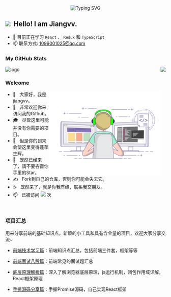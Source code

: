 <!--
**jiangwayway/jiangwayway** is a ✨ _special_ ✨ repository because its `README.md` (this file) appears on your GitHub profile.

Here are some ideas to get you started:

- 🔭 I’m currently working on ...
- 🌱 I’m currently learning ...
- 👯 I’m looking to collaborate on ...
- 🤔 I’m looking for help with ...
- 💬 Ask me about ...
- 📫 How to reach me: ...
- 😄 Pronouns: ...
- ⚡ Fun fact: ...
-->



<div align="center">
    <img src="https://readme-typing-svg.demolab.com?font=Fira+Code&pause=1000&color=024EF7&width=435&lines=热爱可抵岁月漫长！;让正确的事情持续发生！&center=true&size=27" alt="Typing SVG" height="180" />
</div>

<h2> <img src="https://emojis.slackmojis.com/emojis/images/1531849430/4246/blob-sunglasses.gif?1531849430" width="30"/>  &nbsp;Hello! I am Jiangvv.</h2>

- 🌱 目前正在学习 `React` 、 `Redux` 和 `TypeScript`
- 📫 联系方式: 1099001025@qq.com
<h3>My GitHub Stats</h3>
<div  align="left">
    <img src="https://github-readme-stats.vercel.app/api?username=jiangwayway&show_icons=true&theme=transparent" alt="logo" height="180"/> 
    <img src="https://stats.justsong.cn/api/github?username=jiangwayway" height="180" align="right"/>
</div>

<h3>Welcome</h3>

<img align="right" alt="GIF" src="https://raw.githubusercontent.com/devSouvik/devSouvik/master/gif3.gif" width="350"/>

- 🔭 &nbsp; 大家好，我是jiangvv。
- 🤔 &nbsp; 非常欢迎你来访问我的Github。
- 🎓 &nbsp; 尽管这里可能并没有你需要的项目。
- 💼 &nbsp; 但是你的到来会使这里变得蓬荜生辉。
- 🌱 &nbsp; 既然已经来了，请不要吝啬你手里的Star。
- ✍️ &nbsp; Fork到自己的仓库，否则你可能会失去它。
- ☕ &nbsp; 既然来了，就是你我有缘，联系我交朋友。
- 📫 &nbsp; 已被访问 <img src="https://profile-counter.glitch.me/jiangwayway/count.svg" height="20" /> 次
</br>

<h3>项目汇总</h3>
用来分享前端的基础知识点，新颖的小工具和具有含金量的项目，欢迎大家分享交流~

- [前端技术学习篇](https://github.com/jiangwayway/Web-learning)：前端知识点汇总，包括前端三件套，框架等等

- [前端面试八股篇](https://github.com/jiangwayway/Interview)：前端常见的面试题汇总

- [底层原理解析篇]()：深入了解浏览器底层原理，js运行机制，闭包作用域详解，React框架原理

- [手撕源码分享篇]()：手撕Promise源码，自己实现React框架

